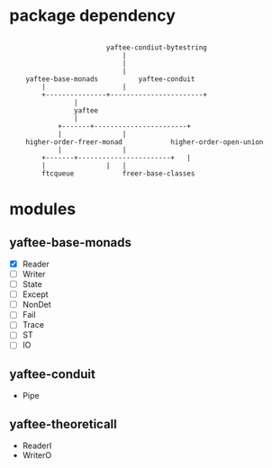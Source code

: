 # package dependency

```

						yaftee-condiut-bytestring
							|
							|
							|
	yaftee-base-monads			yaftee-conduit
		|					|
		+---------------+-----------------------+
				|
				yaftee
				|
			+-------+-----------------------+
			|				|
	higher-order-freer-monad		    higher-order-open-union
			|				|
		+-------+-----------------------+	|
		|				|	|
		ftcqueue		    freer-base-classes

```

# modules

## yaftee-base-monads

* [x] Reader
* [ ] Writer
* [ ] State
* [ ] Except
* [ ] NonDet
* [ ] Fail
* [ ] Trace
* [ ] ST
* [ ] IO

## yaftee-conduit

* Pipe

## yaftee-theoreticall

* ReaderI
* WriterO
